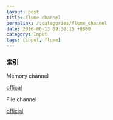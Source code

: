 ```yaml
---
layout: post
title: flume channel
permalink: /:categories/flume_channel
date: 2016-06-13 09:30:15 +0800
category: Input
tags: [input, flume]
---
```


### 索引

Memory channel

[offical](https://flume.apache.org/FlumeUserGuide.html#memory-channel)


File channel

[official](https://flume.apache.org/FlumeUserGuide.html#file-channel)
